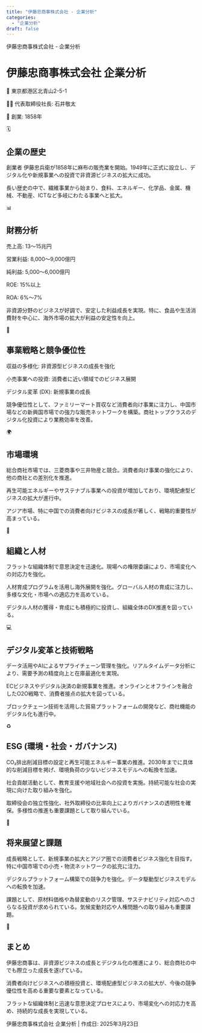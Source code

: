 ```yaml
---
title: "伊藤忠商事株式会社 - 企業分析"
categories: 
  - "企業分析"
draft: false
---
```


  伊藤忠商事株式会社 - 企業分析  

# 伊藤忠商事株式会社 企業分析

🏢 東京都港区北青山2-5-1

👨‍💼 代表取締役社長: 石井敬太

📅 創業: 1858年

🗓️

## 企業の歴史

創業者 伊藤忠兵衛が1858年に麻布の販売業を開始。1949年に正式に設立し、デジタル化や新規事業への投資で非資源ビジネスの拡大に成功。

長い歴史の中で、繊維事業から始まり、食料、エネルギー、化学品、金属、機械、不動産、ICTなど多岐にわたる事業へと拡大。

📊

## 財務分析

売上高: 13〜15兆円

営業利益: 8,000〜9,000億円

純利益: 5,000〜6,000億円

ROE: 15%以上

ROA: 6%〜7%

非資源分野のビジネスが好調で、安定した利益成長を実現。特に、食品や生活消費財を中心に、海外市場の拡大が利益の安定性を向上。

🚀

## 事業戦略と競争優位性

収益の多様化: 非資源型ビジネスの成長を強化

小売事業への投資: 消費者に近い領域でのビジネス展開

デジタル変革 (DX): 新規事業の成長

競争優位性として、ファミリーマート買収など消費者向け事業に注力し、中国市場などの新興国市場での強力な販売ネットワークを構築。商社トップクラスのデジタル化投資により業務効率を改善。

🌍

## 市場環境

総合商社市場では、三菱商事や三井物産と競合。消費者向け事業の強化により、他の商社との差別化を推進。

再生可能エネルギーやサステナブル事業への投資が増加しており、環境配慮型ビジネスの拡大が進行中。

アジア市場、特に中国での消費者向けビジネスの成長が著しく、戦略的重要性が高まっている。

🏢

## 組織と人材

フラットな組織体制で意思決定を迅速化。現場への権限委譲により、市場変化への対応力を強化。

人材育成プログラムを活用し海外展開を強化。グローバル人材の育成に注力し、多様な文化・市場への適応力を高めている。

デジタル人材の獲得・育成にも積極的に投資し、組織全体のDX推進を図っている。

💻

## デジタル変革と技術戦略

データ活用やAIによるサプライチェーン管理を強化。リアルタイムデータ分析により、需要予測の精度向上と在庫最適化を実現。

ECビジネスやデジタル決済の新規事業を推進。オンラインとオフラインを融合したO2O戦略で、消費者接点の拡大を図っている。

ブロックチェーン技術を活用した貿易プラットフォームの開発など、商社機能のデジタル化も進行中。

♻️

## ESG (環境・社会・ガバナンス)

CO₂排出削減目標の設定と再生可能エネルギー事業の推進。2030年までに具体的な削減目標を掲げ、環境負荷の少ないビジネスモデルへの転換を加速。

社会貢献活動として、教育支援や地域社会への投資を実施。持続可能な社会の実現に向けた取り組みを強化。

取締役会の独立性強化、社外取締役の比率向上によりガバナンスの透明性を確保。多様性の推進も重要課題として取り組んでいる。

🔮

## 将来展望と課題

成長戦略として、新規事業の拡大とアジア圏での消費者ビジネス強化を目指す。特に中国市場での小売・物流ネットワークの拡充に注力。

デジタルプラットフォーム構築での競争力を強化。データ駆動型ビジネスモデルへの転換を加速。

課題として、原材料価格や為替変動のリスク管理、サステナビリティ対応へのさらなる投資が求められている。気候変動対応や人権問題への取り組みも重要課題。

📌

## まとめ

伊藤忠商事は、非資源ビジネスの成長とデジタル化の推進により、総合商社の中でも際立った成長を遂げている。

消費者向けビジネスへの積極投資と、環境配慮型ビジネスの拡大が、今後の競争優位性を高める重要な要素となっている。

フラットな組織体制と迅速な意思決定プロセスにより、市場変化への対応力を高め、持続的な成長を実現している。

伊藤忠商事株式会社 企業分析 | 作成日: 2025年3月23日
